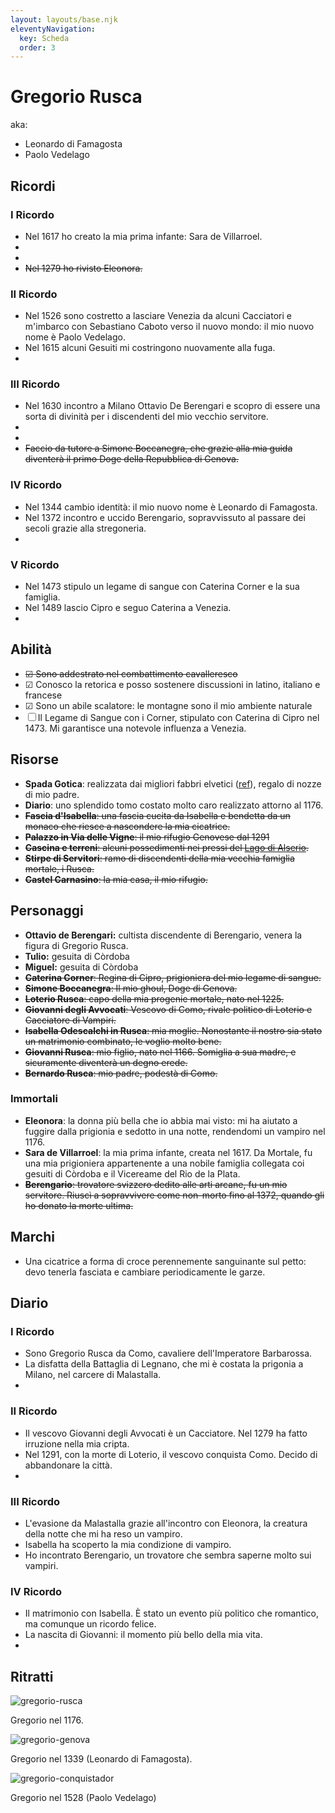 ```yaml
---
layout: layouts/base.njk
eleventyNavigation:
  key: Scheda
  order: 3
---
```


# Gregorio Rusca

aka: 
* Leonardo di Famagosta
* Paolo Vedelago

## Ricordi

### I Ricordo 
* Nel 1617 ho creato la mia prima infante: Sara de Villarroel.
* 
*
* ~~Nel 1279 ho rivisto Eleonora.~~

### II Ricordo
* Nel 1526 sono costretto a lasciare Venezia da alcuni Cacciatori e m'imbarco con Sebastiano Caboto verso il nuovo mondo: il mio nuovo nome è Paolo Vedelago.
* Nel 1615 alcuni Gesuiti mi costringono nuovamente alla fuga.
*

### III Ricordo
* Nel 1630 incontro a Milano Ottavio De Berengari e scopro di essere una sorta di divinità per i discendenti del mio vecchio servitore. 
*
*
* ~~Faccio da tutore a Simone Boccanegra, che grazie alla mia guida diventerà il primo Doge della Repubblica di Genova.~~

### IV Ricordo
* Nel 1344 cambio identità: il mio nuovo nome è Leonardo di Famagosta.
* Nel 1372 incontro e uccido Berengario, sopravvissuto al passare dei secoli grazie alla stregoneria.
*
### V Ricordo
* Nel 1473 stipulo un legame di sangue con Caterina Corner e la sua famiglia.
* Nel 1489 lascio Cipro e seguo Caterina a Venezia.
*

## Abilità

* ~~☑ Sono addestrato nel combattimento cavalleresco~~
* ☑ Conosco la retorica e posso sostenere discussioni in latino, italiano e francese
* ☑ Sono un abile scalatore: le montagne sono il mio ambiente naturale
* ☐ Il Legame di Sangue con i Corner, stipulato con Caterina di Cipro nel 1473. Mi garantisce una notevole influenza a Venezia.  

## Risorse

* **Spada Gotica**: realizzata dai migliori fabbri elvetici ([ref](https://www.pananti.com/it/asta-0140/spada-gotica-61330-61278)), regalo di nozze di mio padre.
* **Diario**: uno splendido tomo costato molto caro realizzato attorno al 1176.
* ~~**Fascia d'Isabella**: una fascia cucita da Isabella e bendetta da un monaco che riesce a nascondere la mia cicatrice.~~
* ~~**Palazzo in Via delle Vigne**: il mio rifugio Genovese dal 1291~~
* ~~**Cascina e terreni**: alcuni possedimenti nei pressi del [Lago di Alserio](https://it.wikipedia.org/wiki/Lago_di_Alserio).~~
* ~~**Stirpe di Servitori**: ramo di discendenti della mia vecchia famiglia mortale, i Rusca.~~
* ~~**Castel Carnasino**: la mia casa, il mio rifugio.~~

## Personaggi

* **Ottavio de Berengari:** cultista discendente di Berengario, venera la figura di Gregorio Rusca.
* **Tulio:** gesuita di Còrdoba
* **Miguel:** gesuita di Còrdoba
* ~~**Caterina Corner**: Regina di Cipro, prigioniera del mio legame di sangue.~~  
* ~~**Simone Boccanegra**: Il mio ghoul, Doge di Genova.~~
* ~~**Loterio Rusca**: capo della mia progenie mortale, nato nel 1225.~~
* ~~**Giovanni degli Avvocati**: Vescovo di Como, rivale politico di Loterio e Cacciatore di Vampiri.~~
* ~~**Isabella Odescalchi in Rusca**: mia moglie. Nonostante il nostro sia stato un matrimonio combinato, le voglio molto bene.~~
* ~~**Giovanni Rusca**: mio figlio, nato nel 1166. Somiglia a sua madre, e sicuramente diventerà un degno erede.~~
* ~~**Bernardo Rusca**: mio padre, podestà di Como.~~

### Immortali

* **Eleonora**: la donna più bella che io abbia mai visto: mi ha aiutato a fuggire dalla prigionia e sedotto in una notte, rendendomi un vampiro nel 1176.
* **Sara de Villarroel**: la mia prima infante, creata nel 1617. Da Mortale, fu una mia prigioniera appartenente a una nobile famiglia collegata coi gesuiti di Còrdoba e il Vicereame del Rio de la Plata.
* ~~**Berengario**: trovatore svizzero dedito alle arti arcane, fu un mio servitore. Riuscì a sopravvivere come non-morto fino al 1372, quando gli ho donato la morte ultima.~~

## Marchi

* Una cicatrice a forma di croce perennemente sanguinante sul petto: devo tenerla fasciata e cambiare periodicamente le garze.

## Diario


### I Ricordo 
* Sono Gregorio Rusca da Como, cavaliere dell'Imperatore Barbarossa. 
* La disfatta della Battaglia di Legnano, che mi è costata la prigonia a Milano, nel carcere di Malastalla.
* 

### II Ricordo
* Il vescovo Giovanni degli Avvocati è un Cacciatore. Nel 1279 ha fatto irruzione nella mia cripta.
* Nel 1291, con la morte di Loterio, il vescovo conquista Como. Decido di abbandonare la città.
*
### III Ricordo
* L'evasione da Malastalla grazie all'incontro con Eleonora, la creatura della notte che mi ha reso un vampiro.
* Isabella ha scoperto la mia condizione di vampiro.
* Ho incontrato Berengario, un trovatore che sembra saperne molto sui vampiri.
### IV Ricordo
* Il matrimonio con Isabella. È stato un evento più politico che romantico, ma comunque un ricordo felice.
* La nascita di Giovanni: il momento più bello della mia vita.
*

## Ritratti

![gregorio-rusca](/img/gregorio-rusca.jpeg)

Gregorio nel 1176.

![gregorio-genova](/img/gregorio-genova.jpeg)

Gregorio nel 1339 (Leonardo di Famagosta).

![gregorio-conquistador](/img/gregorio-conquistador.jpeg)

Gregorio nel 1528 (Paolo Vedelago)